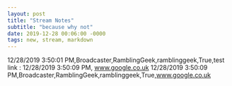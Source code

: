 ```yaml
---
layout: post
title: "Stream Notes"
subtitle: "because why not"
date: 2019-12-28 00:06:00 -0000
tags: new, stream, markdown
---
```


12/28/2019 3:50:01 PM,Broadcaster,RamblingGeek,ramblinggeek,True,test
link : 12/28/2019 3:50:09 PM, www.google.co.uk
12/28/2019 3:50:09 PM,Broadcaster,RamblingGeek,ramblinggeek,True,www.google.co.uk

